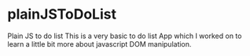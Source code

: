 # plainJSToDoList
Plain JS to do list
This is a very basic to do list App which I worked on to learn a little bit more about javascript DOM manipulation. 
